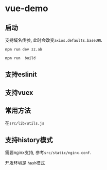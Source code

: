 # vue-demo
## 启动
支持域名传参, 此时会改变`axios.defaults.baseURL`
```bash
npm run dev zz.ab

npm run  build
```

## 支持eslinit

## 支持vuex

## 常用方法
在`src/lib/utils.js`

## 支持history模式
需要nginx支持, 参考`src/static/nginx.conf`. 

开发环境是 `hash`模式